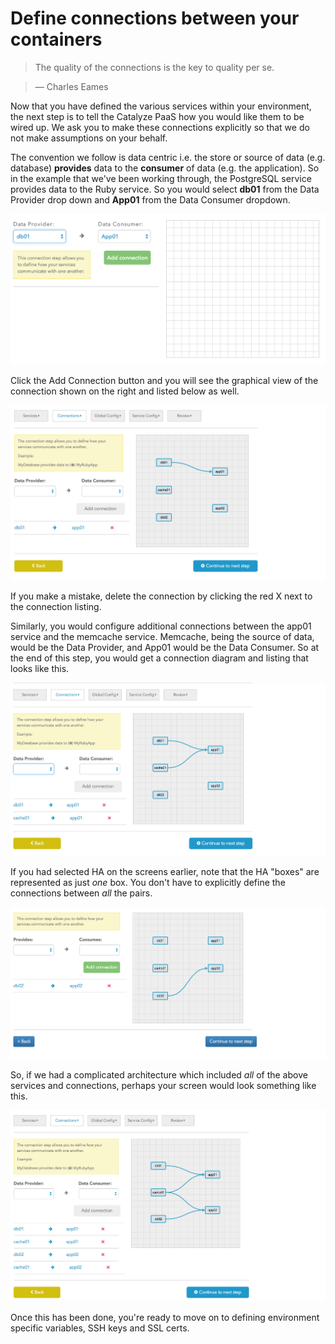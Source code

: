 # Define connections between your containers

> The quality of the connections is the key to quality per se.

> — Charles Eames

Now that you have defined the various services within your environment, the next step is to tell the Catalyze PaaS how you would like them to be wired up. We ask you to make these connections explicitly so that we do not make assumptions on your behalf.

The convention we follow is data centric i.e. the store or source of data (e.g. database) **provides** data to the **consumer** of data (e.g. the application). So in the example that we've been working through, the PostgreSQL service provides data to the Ruby service. So you would select **db01** from the Data Provider drop down and **App01** from the Data Consumer dropdown.

![Consumer Provider connections 1](../pics/connections.1.png)

Click the Add Connection button and you will see the graphical view of the connection shown on the right and listed below as well.

![Consumer Provider connections 1](../pics/13.connections.png)

If you make a mistake, delete the connection by clicking the red X next to the connection listing.

Similarly, you would configure additional connections between the app01 service and the memcache service. Memcache, being the source of data, would be the Data Provider, and App01 would be the Data Consumer. So at the end of this step, you would get a connection diagram and listing that looks like this.


![Consumer Provider connections 2](../pics/14.connections.png)

If you had selected HA on the screens earlier, note that the HA "boxes" are represented as just *one* box. You don't have to explicitly define the connections between *all* the pairs.

![Connections HA](../pics/16.ha.config.conn.png)

So, if we had a complicated architecture which included *all* of the above services and connections, perhaps your screen would look something like this.

![Complex connections](../pics/17.complex.conn.png)

Once this has been done, you're ready to move on to defining environment specific variables, SSH keys and SSL certs.

